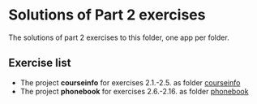 # Solutions of Part 2 exercises

The solutions of part 2 exercises to this folder, one app per folder.

## Exercise list

- The project **courseinfo** for exercises 2.1.-2.5. as folder [courseinfo](./courseinfo/)
- The project **phonebook** for exercises 2.6.-2.16. as folder [phonebook](./phonebook/)
